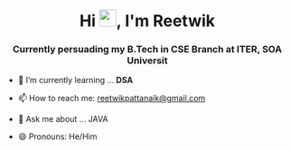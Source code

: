<h1 align="center">Hi <img src="https://camo.githubusercontent.com/e8e7b06ecf583bc040eb60e44eb5b8e0ecc5421320a92929ce21522dbc34c891/68747470733a2f2f6d656469612e67697068792e636f6d2f6d656469612f6876524a434c467a6361737252346961377a2f67697068792e676966" width="30px">, I'm Reetwik </h1>
<h3 align="center">Currently persuading my B.Tech in CSE Branch at ITER, SOA Universit</h3>

- 🌱 I’m currently learning ... **DSA**

- 📫 How to reach me: reetwikpattanaik@gmail.com

- 💬 Ask me about ... JAVA

- 😄 Pronouns: He/Him








<!--
**reetwik10/reetwik10** is a ✨ _special_ ✨ repository because its `README.md` (this file) appears on your GitHub profile.

Here are some ideas to get you started:

- 🔭 I’m currently working on ...
- 📫 How to reach me: ...
- ⚡ Fun fact: ...
-->
